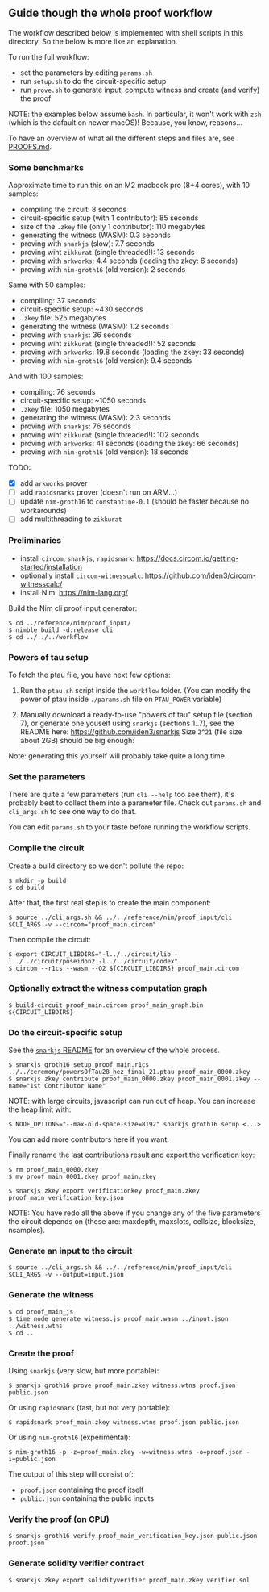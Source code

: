 
Guide though the whole proof workflow
-------------------------------------

The workflow described below is implemented with shell scripts in this directory.
So the below is more like an explanation.

To run the full workflow:

- set the parameters by editing `params.sh`
- run `setup.sh` to do the circuit-specific setup
- run `prove.sh` to generate input, compute witness and create (and verify) the proof

NOTE: the examples below assume `bash`. In particular, it won't work with `zsh` 
(which is the dafault on newer macOS)! Because, you know, reasons...

To have an overview of what all the different steps and files are, see [PROOFS.md](PROOFS.md).

### Some benchmarks

Approximate time to run this on an M2 macbook pro (8+4 cores), with 10 samples:

- compiling the circuit: 8 seconds 
- circuit-specific setup (with 1 contributor): 85 seconds
- size of the `.zkey` file (only 1 contributor): 110 megabytes
- generating the witness (WASM): 0.3 seconds
- proving with `snarkjs` (slow): 7.7 seconds
- proving wiht `zikkurat` (single threaded!): 13 seconds
- proving with `arkworks`: 4.4 seconds (loading the zkey: 6 seconds)
- proving with `nim-groth16` (old version): 2 seconds

Same with 50 samples:

- compiling: 37 seconds
- circuit-specific setup: ~430 seconds
- `.zkey` file: 525 megabytes
- generating the witness (WASM): 1.2 seconds
- proving with `snarkjs`: 36 seconds
- proving wiht `zikkurat` (single threaded!): 52 seconds
- proving with `arkworks`: 19.8 seconds (loading the zkey: 33 seconds)
- proving with `nim-groth16` (old version): 9.4 seconds

And with 100 samples:

- compiling: 76 seconds
- circuit-specific setup: ~1050 seconds
- `.zkey` file: 1050 megabytes
- generating the witness (WASM): 2.3 seconds
- proving with `snarkjs`: 76 seconds
- proving wiht `zikkurat` (single threaded!): 102 seconds
- proving with `arkworks`: 41 seconds (loading the zkey: 66 seconds)
- proving with `nim-groth16` (old version): 18 seconds

TODO: 

- [x] add `arkworks` prover
- [ ] add `rapidsnarks` prover (doesn't run on ARM...)
- [ ] update `nim-groth16` to `constantine-0.1` (should be faster because no workarounds)
- [ ] add multithreading to `zikkurat`

### Preliminaries

- install `circom`, `snarkjs`, `rapidsnark`: <https://docs.circom.io/getting-started/installation>
- optionally install `circom-witnesscalc`: <https://github.com/iden3/circom-witnesscalc/>
- install Nim: <https://nim-lang.org/>

Build the Nim cli proof input generator:

    $ cd ../reference/nim/proof_input/
    $ nimble build -d:release cli
    $ cd ../../../workflow

### Powers of tau setup

To fetch the ptau file, you have next few options:

1. Run the `ptau.sh` script inside the `workflow` folder. (You can modify the power of ptau inside `./params.sh` file on `PTAU_POWER` variable)

2. Manually download a ready-to-use "powers of tau" setup file (section 7), or generate one
   youself using `snarkjs` (sections 1..7), see the README here: <https://github.com/iden3/snarkjs>
   Size `2^21` (file size about 2GB) should be big enough:

Note: generating this yourself will probably take quite a long time.

### Set the parameters

There are quite a few parameters (run `cli --help` too see them), it's probably
best to collect them into a parameter file. Check out `params.sh` and `cli_args.sh` 
to see one way to do that.

You can edit `params.sh` to your taste before running the workflow scripts.

### Compile the circuit

Create a build directory so we don't pollute the repo:

    $ mkdir -p build
    $ cd build

After that, the first real step is to create the main component:

    $ source ../cli_args.sh && ../../reference/nim/proof_input/cli $CLI_ARGS -v --circom="proof_main.circom"

Then compile the circuit:

    $ export CIRCUIT_LIBDIRS="-l../../circuit/lib -l../../circuit/poseidon2 -l../../circuit/codex"
    $ circom --r1cs --wasm --O2 ${CIRCUIT_LIBDIRS} proof_main.circom

### Optionally extract the witness computation graph

    $ build-circuit proof_main.circom proof_main_graph.bin ${CIRCUIT_LIBDIRS}

### Do the circuit-specific setup

See the [`snarkjs` README](https://github.com/iden3/snarkjs) for an overview of
the whole process.

    $ snarkjs groth16 setup proof_main.r1cs ../../ceremony/powersOfTau28_hez_final_21.ptau proof_main_0000.zkey
    $ snarkjs zkey contribute proof_main_0000.zkey proof_main_0001.zkey --name="1st Contributor Name"

NOTE: with large circuits, javascript can run out of heap. You can increase the
heap limit with:

    $ NODE_OPTIONS="--max-old-space-size=8192" snarkjs groth16 setup <...>

You can add more contributors here if you want.

Finally rename the last contributions result and export the verification key:

    $ rm proof_main_0000.zkey
    $ mv proof_main_0001.zkey proof_main.zkey
    
    $ snarkjs zkey export verificationkey proof_main.zkey proof_main_verification_key.json

NOTE: You have redo all the above if you change any of the five parameters the circuit 
depends on (these are: maxdepth, maxslots, cellsize, blocksize, nsamples).

### Generate an input to the circuit

    $ source ../cli_args.sh && ../../reference/nim/proof_input/cli $CLI_ARGS -v --output=input.json

### Generate the witness

    $ cd proof_main_js
    $ time node generate_witness.js proof_main.wasm ../input.json ../witness.wtns
    $ cd ..

### Create the proof

Using `snarkjs` (very slow, but more portable):

    $ snarkjs groth16 prove proof_main.zkey witness.wtns proof.json public.json

Or using `rapidsnark` (fast, but not very portable):

    $ rapidsnark proof_main.zkey witness.wtns proof.json public.json

Or using `nim-groth16` (experimental):

    $ nim-groth16 -p -z=proof_main.zkey -w=witness.wtns -o=proof.json -i=public.json
    
The output of this step will consist of:

- `proof.json` containing the proof itself
- `public.json` containing the public inputs

### Verify the proof (on CPU)

    $ snarkjs groth16 verify proof_main_verification_key.json public.json proof.json

### Generate solidity verifier contract

    $ snarkjs zkey export solidityverifier proof_main.zkey verifier.sol

